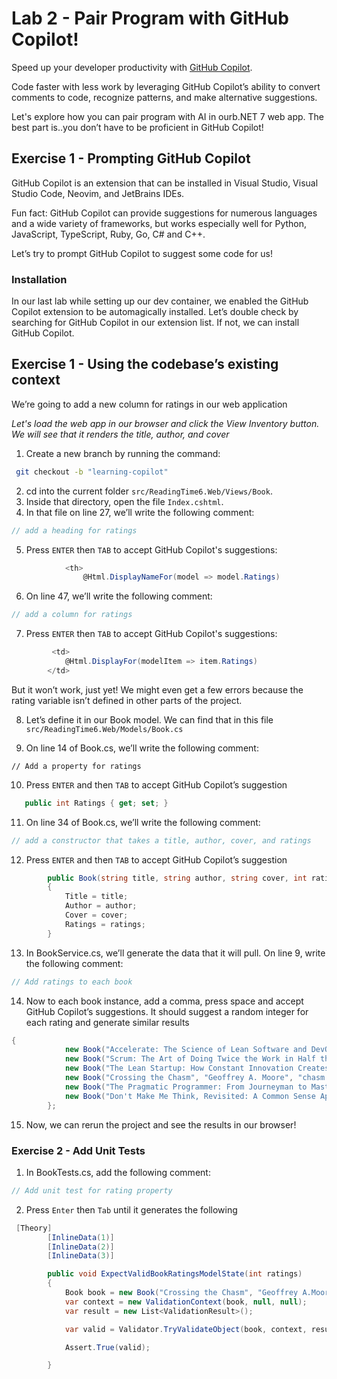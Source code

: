 # Lab 2 - Pair Program with GitHub Copilot!

Speed up your developer productivity with [GitHub Copilot](https://github.com/features/copilot).

Code faster with less work by leveraging GitHub Copilot’s ability to convert comments to code, recognize patterns, and make alternative suggestions.

Let's explore how you can pair program with AI in ourb.NET 7 web app. The best part is..you don’t have to be proficient in GitHub Copilot!

## Exercise 1 - Prompting GitHub Copilot

GitHub Copilot is an extension that can be installed in Visual Studio, Visual Studio Code, Neovim, and JetBrains IDEs. 

Fun fact: GitHub Copilot can provide suggestions for numerous languages and a wide variety of frameworks, but works especially well for Python, JavaScript, TypeScript, Ruby, Go, C# and C++.

Let’s try to prompt GitHub Copilot to suggest some code for us! 

### Installation 
In our last lab while setting up our dev container, we enabled the GitHub Copilot extension to be automagically installed. Let’s double check by searching for GitHub Copilot in our extension list. If not, we can install GitHub Copilot.

## Exercise 1 - Using the codebase’s existing context

We’re going to add a new column for ratings in our web application 

*Let's load the web app in our browser and click the View Inventory button. We will see that it renders the title, author, and cover*
1. Create a new branch by running the command:

```bash
 git checkout -b "learning-copilot"
```

2. cd into the current folder `src/ReadingTime6.Web/Views/Book`.
3. Inside that directory, open the file `Index.cshtml`.
4. In that file on line 27, we’ll write the following comment: 

```csharp
// add a heading for ratings
```

5. Press `ENTER` then `TAB` to accept GitHub Copilot's suggestions:

```csharp
            <th>
                @Html.DisplayNameFor(model => model.Ratings)
```

6. On line 47, we’ll write the following comment: 

```csharp
// add a column for ratings
```

7. Press `ENTER` then `TAB` to accept GitHub Copilot's suggestions:

```csharp
         <td>
            @Html.DisplayFor(modelItem => item.Ratings)
        </td>

```
But it won’t work, just yet! We might even get a few errors because the rating variable isn’t defined in other parts of the project.

8. Let’s define it in our Book model. We can find that in this file `src/ReadingTime6.Web/Models/Book.cs`


9. On line 14 of Book.cs, we’ll write the following comment:
```
// Add a property for ratings
```

10. Press `ENTER` and then `TAB` to accept GitHub Copilot’s suggestion

```csharp
   public int Ratings { get; set; }
```

11. On line 34 of Book.cs, we’ll write the following comment:

```csharp
// add a constructor that takes a title, author, cover, and ratings
```

12. Press `ENTER` and then `TAB` to accept GitHub Copilot’s suggestion

```csharp
        public Book(string title, string author, string cover, int ratings)
        {
            Title = title;
            Author = author;
            Cover = cover;
            Ratings = ratings;
        }

```

13. In BookService.cs, we’ll generate the data that it will pull. On line 9, write the following comment:

```csharp
// Add ratings to each book
```

14. Now to each book instance, add a comma, press space and accept GitHub Copilot’s suggestions. It should suggest a random integer for each rating and generate similar results

```csharp
{
            new Book("Accelerate: The Science of Lean Software and DevOps: Building and Scaling High Performing Technology Organizations", "Nicole Forsgren, PhD", "forsgren.jpg", 5),
            new Book("Scrum: The Art of Doing Twice the Work in Half the Time", "Jeff Sutherland", "scrum.jpg", 4),
            new Book("The Lean Startup: How Constant Innovation Creates Radically Successful Businesses","Eric Ries", "lean.jpg", 4),
            new Book("Crossing the Chasm", "Geoffrey A. Moore", "chasm.jpg", 3),
            new Book("The Pragmatic Programmer: From Journeyman to Master", "David Thomas", "pragmatic.jpg", 5),
            new Book("Don't Make Me Think, Revisited: A Common Sense Approach to Web Usability"," Steve Krug", "think.jpg", 4),
        };

```

15. Now, we can rerun the project and see the results in our browser!

### Exercise 2 - Add Unit Tests

1. In BookTests.cs, add the following comment:

```csharp 
// Add unit test for rating property
```

2. Press `Enter` then `Tab` until it generates the following
```csharp
 [Theory]
        [InlineData(1)]
        [InlineData(2)]
        [InlineData(3)]

        public void ExpectValidBookRatingsModelState(int ratings)
        {
            Book book = new Book("Crossing the Chasm", "Geoffrey A.Moore", "cover.jpg", ratings);
            var context = new ValidationContext(book, null, null);
            var result = new List<ValidationResult>();

            var valid = Validator.TryValidateObject(book, context, result, true);

            Assert.True(valid);

        }

```


